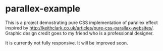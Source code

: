 # parallex-example

This is a project demostrating pure CSS implementation of parallex effect inspired by http://keithclark.co.uk/articles/pure-css-parallax-websites/.
Graphic design credit goes to my friend who is a professional designer.

It is currently not fully responsive. It will be improved soon.
